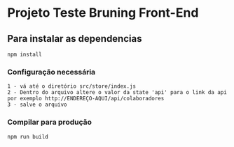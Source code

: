 # Projeto Teste Bruning Front-End

## Para instalar as dependencias
```
npm install
```

### Configuração necessária
```
1 - vá até o diretório src/store/index.js
2 - Dentro do arquivo altere o valor da state 'api' para o link da api por exemplo http://ENDEREÇO-AQUI/api/colaboradores
3 - salve o arquivo

```

### Compilar para produção
```
npm run build
```
